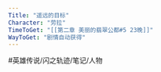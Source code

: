 ```yaml
---
Title: "遥远的目标"
Character: "劳拉"
TimeToGet: "[[第二章 美丽的翡翠公都#5 23晚]]"
WayToGet: "剧情自动获得"
---
```


#英雄传说/闪之轨迹/笔记/人物